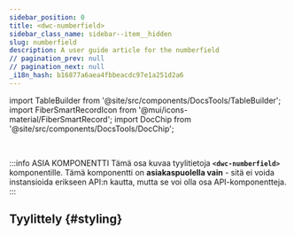 ```yaml
---
sidebar_position: 0
title: <dwc-numberfield>
sidebar_class_name: sidebar--item__hidden
slug: numberfield
description: A user guide article for the numberfield
// pagination_prev: null
// pagination_next: null
_i18n_hash: b16877a6aea4fbbeacdc97e1a251d2a6
---
```

import TableBuilder from '@site/src/components/DocsTools/TableBuilder';
import FiberSmartRecordIcon from '@mui/icons-material/FiberSmartRecord';
import DocChip from '@site/src/components/DocsTools/DocChip';

<DocChip chip='shadow' />

<br />

:::info ASIA KOMPONENTTI
Tämä osa kuvaa tyylitietoja **`<dwc-numberfield>`** komponentille. Tämä komponentti on **asiakaspuolella vain** - sitä ei voida instansioida erikseen API:n kautta, mutta se voi olla osa API-komponentteja.
:::

## Tyylittely {#styling}

<TableBuilder name="dwc-numberfield" clientComponent />
